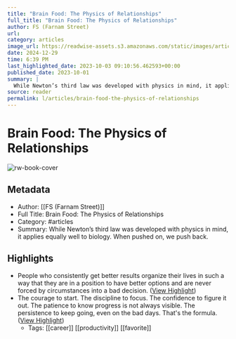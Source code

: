 ```yaml
---
title: "Brain Food: The Physics of Relationships"
full_title: "Brain Food: The Physics of Relationships"
author: FS (Farnam Street)
url: 
category: articles
image_url: https://readwise-assets.s3.amazonaws.com/static/images/article4.6bc1851654a0.png
date: 2024-12-29
time: 6:39 PM
last_highlighted_date: 2023-10-03 09:10:56.462593+00:00
published_date: 2023-10-01
summary: |
  While Newton’s third law was developed with physics in mind, it applies equally well to biology. When pushed on, we push back.
source: reader
permalink: l/articles/brain-food-the-physics-of-relationships
---
```

# Brain Food: The Physics of Relationships

![rw-book-cover](https://readwise-assets.s3.amazonaws.com/static/images/article4.6bc1851654a0.png)

## Metadata
- Author: [[FS (Farnam Street)]]
- Full Title: Brain Food: The Physics of Relationships
- Category: #articles
- Summary: While Newton’s third law was developed with physics in mind, it applies equally well to biology. When pushed on, we push back.

## Highlights
- People who consistently get better results organize their lives in such a way that they are in a position to have better options and are never forced by circumstances into a bad decision. ([View Highlight](https://read.readwise.io/read/01hbtcvkcmqs7e971pfw8gwdg3))
- The courage to start. 
  The discipline to focus. 
  The confidence to figure it out. 
  The patience to know progress is not always visible. 
  The persistence to keep going, even on the bad days. 
  That's the formula. ([View Highlight](https://read.readwise.io/read/01hbtcw061fcwr5kgx0nj6kfkh))
    - Tags: [[career]] [[productivity]] [[favorite]] 


